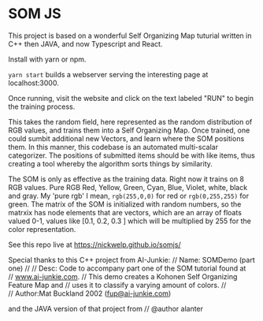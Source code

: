# SOM JS

This project is based on a wonderful Self Organizing Map tuturial written in C++ then JAVA, and now Typescript and React.

Install with yarn or npm.

`yarn start` builds a webserver serving the interesting page at localhost:3000.

Once running, visit the website and click on the text labeled "RUN" to begin the training process.

This takes the random field, here represented as the random distribution of RGB values, and trains them into a Self Organizing Map. Once trained, one could sumbit additional new Vectors, and learn where the SOM positions them. In this manner, this codebase is an automated multi-scalar categorizer. The positions of submitted items should be with like items, thus creating a tool whereby the algorithm sorts things by similarity. 

The SOM is only as effective as the training data. Right now it trains on 8 RGB values. Pure RGB Red, Yellow, Green, Cyan, Blue, Violet, white, black and gray. My 'pure rgb' I mean, `rgb(255,0,0)` for red or `rgb(0,255,255)` for green. The matrix of the SOM is initialized with random numbers, so the matrxix has node elements that are vectors, which are an array of floats valued 0-1, values like [0.1, 0.2, 0.3 ] which will be multiplied by 255 for the color representation. 

See this repo live at https://nickwelp.github.io/somjs/

Special thanks to this C++ project from AI-Junkie:
//  Name:  SOMDemo (part one)
//
//  Desc:  Code to accompany part one of the SOM tutorial found at  
//         www.ai-junkie.com.
//         This demo creates a Kohonen Self Organizing Feature Map and 
//         uses it to classify a varying amount of colors. 
//         
//  Author:Mat Buckland 2002 (fup@ai-junkie.com)

and the JAVA version of that project from 
// @author  alanter